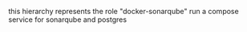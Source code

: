 this hierarchy represents the role "docker-sonarqube"
run a compose service for sonarqube and postgres